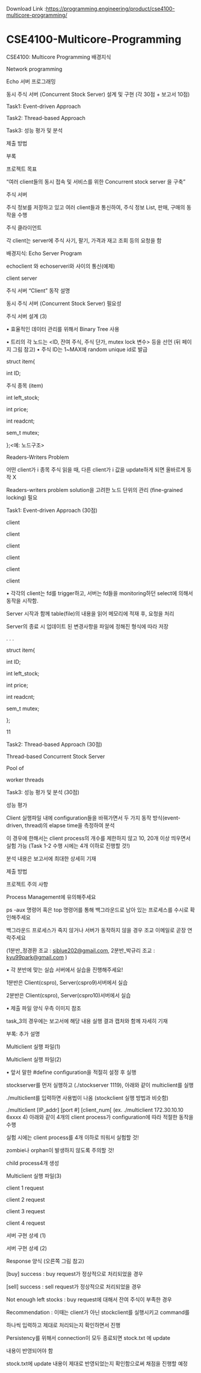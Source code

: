 Download Link :https://programming.engineering/product/cse4100-multicore-programming/


# CSE4100-Multicore-Programming
CSE4100: Multicore Programming
배경지식

Network programming

Echo 서버 프로그래밍

동시 주식 서버 (Concurrent Stock Server) 설계 및 구현 (각 30점 + 보고서 10점)

Task1: Event-driven Approach

Task2: Thread-based Approach

Task3: 성능 평가 및 분석

제출 방법

부록

프로젝트 목표

“여러 client들의 동시 접속 및 서비스를 위한 Concurrent stock server 을 구축”

주식 서버

주식 정보를 저장하고 있고 여러 client들과 통신하여, 주식 정보 List, 판매, 구매의 동작을 수행

주식 클라이언트

각 client는 server에 주식 사기, 팔기, 가격과 재고 조회 등의 요청을 함

배경지식: Echo Server Program

echoclient 와 echoserveri와 사이의 통신(예제)

client server

주식 서버 “Client” 동작 설명

동시 주식 서버 (Concurrent Stock Server) 필요성

주식 서버 설계 (3)

• 효율적인 데이터 관리를 위해서 Binary Tree 사용

• 트리의 각 노드는 <ID, 잔여 주식, 주식 단가, mutex lock 변수> 등을 선언 (뒤 페이지 그림 참고) • 주식 ID는 1~MAX에 random unique id로 발급

struct item{

int ID;

주식 종목 (item)

int left_stock;

int price;

int readcnt;

sem_t mutex;

};<예: 노드구조>

Readers-Writers Problem

어떤 client가 i 종목 주식 읽을 때, 다른 client가 i 값을 update하게 되면 올바르게 동작 X

Readers-writers problem solution을 고려한 노드 단위의 관리 (fine-grained locking) 필요

Task1: Event-driven Approach (30점)

client

client

client

client

client

client

• 각각의 client는 fd를 trigger하고, 서버는 fd들을 monitoring하던 select에 의해서 동작을 시작함.

Server 시작과 함께 table(file)의 내용을 읽어 메모리에 적재 후, 요청을 처리

Server의 종료 시 업데이트 된 변경사항을 파일에 정해진 형식에 따라 저장

. . .

struct item{

int ID;

int left_stock;

int price;

int readcnt;

sem_t mutex;

};

<Example structure>

11

Task2: Thread-based Approach (30점)

Thread-based Concurrent Stock Server

Pool of

worker threads

Task3: 성능 평가 및 분석 (30점)

성능 평가

Client 실행파일 내에 configuration들을 바꿔가면서 두 가지 동작 방식(event-driven, thread)의 elapse time을 측정하여 분석

이 경우에 한해서는 client process의 개수를 제한하지 않고 10, 20개 이상 띄우면서 실험 가능 (Task 1-2 수행 시에는 4개 이하로 진행할 것!)

분석 내용은 보고서에 최대한 상세히 기재

제출 방법

프로젝트 주의 사항

Process Management에 유의해주세요

ps -aux 명령어 혹은 top 명령어를 통해 백그라운드로 남아 있는 프로세스를 수시로 확인해주세요

백그라운드 프로세스가 죽지 않거나 서버가 동작하지 않을 경우 조교 이메일로 곧장 연락주세요

(1분반_정경환 조교 : siblue202@gmail.com, 2분반_박규리 조교 : kyu99park@gmail.com )

• 각 분반에 맞는 실습 서버에서 실습을 진행해주세요!

1분반은 Client(cspro), Server(cspro9)서버에서 실습

2분반은 Client(cspro), Server(cspro10)서버에서 실습

• 제출 파일 양식 우측 이미지 참조

task_3의 경우에는 보고서에 해당 내용 실행 결과 캡처와 함께 자세히 기재


부록: 추가 설명

Multiclient 실행 파일(1)

Multiclient 실행 파일(2)

• 앞서 말한 #define configuration을 적절히 설정 후 실행

stockserver를 먼저 실행하고 (./stockserver 1119), 아래와 같이 multiclient를 실행

./multiclient를 입력하면 사용법이 나옴 (stockclient 실행 방법과 비슷함)

./multiclient [IP_addr] [port #] [client_num[ (ex. ./multiclient 172.30.10.10 6xxxx 4) 아래와 같이 4개의 client process가 configuration에 따라 적절한 동작을 수행

실험 시에는 client process를 4개 이하로 띄워서 실험할 것!

zombie나 orphan이 발생하지 않도록 주의할 것!

child process4개 생성 

Multiclient 실행 파일(3)

client 1 request

client 2 request

client 3 request

client 4 request

서버 구현 상세 (1)

서버 구현 상세 (2)

Response 양식 (오른쪽 그림 참고)

[buy] success : buy request가 정상적으로 처리되었을 경우

[sell] success : sell request가 정상적으로 처리되었을 경우

Not enough left stocks : buy request에 대해서 잔여 주식이 부족한 경우

Recommendation : 이때는 client가 아닌 stockclient를 실행시키고 command를

하나씩 입력하고 제대로 처리되는지 확인하면서 진행

Persistency를 위해서 connection이 모두 종료되면 stock.txt 에 update

내용이 반영되어야 함

stock.txt에 update 내용이 제대로 반영되었는지 확인함으로써 채점을 진행할 예정
